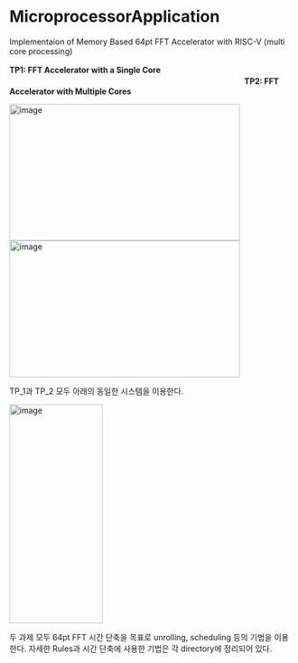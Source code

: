 # MicroprocessorApplication
Implementaion of Memory Based 64pt FFT Accelerator with RISC-V (multi core processing)

**TP1: FFT Accelerator with a Single Core**  ㅤㅤㅤㅤㅤㅤㅤㅤㅤㅤㅤㅤㅤㅤㅤㅤㅤㅤㅤㅤㅤㅤㅤㅤㅤㅤㅤㅤㅤㅤㅤㅤㅤㅤㅤㅤㅤㅤㅤㅤㅤㅤㅤㅤㅤㅤㅤㅤㅤㅤ **TP2: FFT Accelerator with Multiple Cores**


<img width="408" height="242" alt="image" src="https://github.com/user-attachments/assets/f722fae9-80f3-4487-90f3-206604fc04f6" /> <img width="408" height="242" alt="image" src="https://github.com/user-attachments/assets/82ac7a00-9f5e-4239-a927-d7bea267f9bb" />

TP_1과 TP_2 모두 아래의 동일한 시스템을 이용한다.


<img width="165" height="388" alt="image" src="https://github.com/user-attachments/assets/155ba85c-a588-481e-a0a9-963542ac2b63" />

두 과제 모두 64pt FFT 시간 단축을 목표로 unrolling, scheduling 등의 기법을 이용한다. 자세한 Rules과 시간 단축에 사용한 기법은 각 directory에 정리되어 있다.



